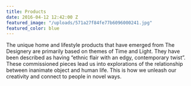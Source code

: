 ```yaml
---
title: Products
date: 2016-04-12 12:42:00 Z
featured_image: "/uploads/571a27f84fe77b6096000241.jpg"
featured_color: blue
---
```


The unique home and lifestyle products that have emerged from The Designery are primarily based on themes of Time and Light. They have been described as having “ethnic flair with an edgy, contemporary twist”. These commissioned pieces lead us into explorations of the relationship between inanimate object and human life. This is how we unleash our creativity and connect to people in novel ways.
